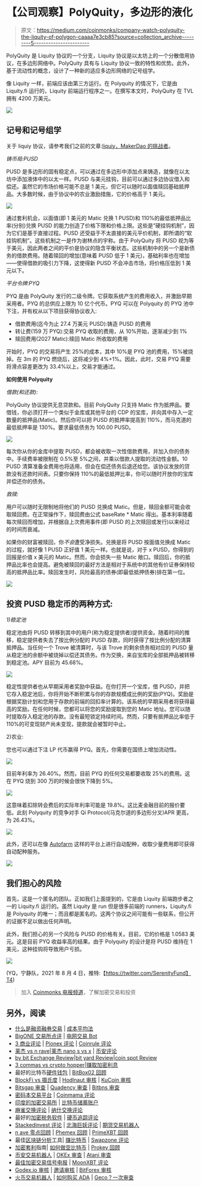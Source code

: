 # 【公司观察】PolyQuity，多边形的液化

> 原文：<https://medium.com/coinmonks/company-watch-polyquity-the-liquity-of-polygon-caaaa7e3cb85?source=collection_archive---------5----------------------->

PolyQuity 是 Liquity 协议的一个分支，Liquity 协议是以太坊上的一个分散借用协议，在多边形网络中。PolyQuity 具有与 Liquity 协议一致的特性和优势。此外，基于流动性的概念，设计了一种新的适应多边形网络的记号组学。

像 Liquity 一样，前端应该由第三方运行。在 Polyquity 的情况下，它是由 Liquity.fi 运行的，Liquity 前端运行程序之一。在撰写本文时，PolyQuity 在 TVL 拥有 4200 万美元。

![](img/540b12ca5886804c11ec126ba7fdaaef.png)

## 记号和记号组学

关于 liquiy 协议，请参考我们之前的文章:[liquiy，MakerDao 的挑战者](/coinmonks/company-watch-liquity-the-challenger-of-makerdao-db58c6b8cf1)。

*铸币局:PUSD*

PUSD 是多边形的固有稳定点，可以通过在多边形中添加点来铸造，就像在以太坊中添加液体中的以太一样。PUSD 与美元挂钩，目前可以通过多边协议借入和偿还。虽然它的市场价格可能不总是 1 美元，但它可以随时以面值赎回基础抵押品。大多数时候，由于协议中的农业激励措施，它的价格高于 1 美元。

![](img/65c95d08e6cc96b4e79b72cc01024fd4.png)

通过套利机会，以面值(即 1 美元的 Matic 兑换 1 PUSD)和 110%的最低抵押品比率(分别)兑换 PUSD 的能力创造了价格下限和价格上限。这些是“硬挂钩机制”，因为它们是基于直接过程。PUSD 还受益于不太直接的美元平价机制，即所谓的“软挂钩机制”。这些机制之一是作为谢林点的宇称。由于 PolyQuity 将 PUSD 视为等于美元，因此两者之间的平价是协议的隐含平衡状态。这些机制中的另一个是新债务的借款费用。随着赎回的增加(意味着 PUSD 低于 1 美元)，基础利率也在增加——使得借款的吸引力下降，这使得新 PUSD 不会冲击市场，将价格压低到 1 美元以下。

*平台令牌:PYQ*

PYQ 是由 PolyQuity 发行的二级令牌。它获取系统产生的费用收入，并激励早期采用者。PYQ 的总供应上限为 10 亿个代币。PYQ 可以在 Polyquity 的 PYQ 池中下注，并有权从以下项目获得协议收入:

*   借款费用(迄今为止 27.4 万美元 PUSD):铸造 PUSD 的费用
*   转让费(159 万 PYQ):交易 PYQ 收取的费用，从 10%开始，逐渐减少到 1%
*   赎回费用(2027 Matic):赎回 Matic 所收取的费用

开始时，PYQ 的交易将产生 25%的成本，其中 10%是 PYQ 池的费用，15%被烧掉。在 3m 的 PYQ 燃烧后，这将减少到 4%+1%。因此，此时，交易 PYQ 需要将滑点容差更改为 33.4%以上，交易才能通过。

**如何使用 Polyquity**

*借款(和还款):*

PolyQuity 协议提供无息贷款和。目前 PolyQuity 只支持 Matic 作为抵押品。要借钱，你必须打开一个类似于金库或其他平台的 CDP 的宝库，并向其中存入一定数量的抵押品(Matic)。然后你可以把 PUSD 的抵押率提高到 110%，而马克道的最低抵押率是 130%。要求最低债务为 100.00 PUSD。

![](img/bea5e68899118b51a3c1af3aeb271ce6.png)

每次你从你的金库中提取 PUSD，都会被收取一次性借款费用，并加入你的债务中。手续费率被限制在 0.5%至 5%之间，并乘以借款人提取的流动性金额。10 PUSD 清算准备金费用也将适用，但会在偿还债务后退还给您。该协议发放的贷款没有还款时间表。只要你保持 110%的最低抵押比率，你可以随时开放你的宝库并偿还你的债务。

*救赎:*

用户可以随时无限制地将他们的 PUSD 兑换成 Matic。但是，赎回金额可能会收取赎回费。在正常操作下，赎回费由公式 baseRate * Matic 得出。基本利率随着每次赎回而增加，并根据自上次费用事件(即 PUSD 的上次赎回或发行)以来经过的时间而衰减。

如果你的财富被赎回，你*不会*遭受净损失。兑换是将 PUSD 按面值兑换成 Matic 的过程，就好像 1 PUSD 正好值 1 美元一样。也就是说，对于 x PUSD，你得到的回报是价值 x 美元的 Matic。然而，你会损失一些 Matic 敞口。赎回后，你的抵押品比率也会提高。避免被赎回的最好方法是相对于系统中的其他有价证券保持较高的抵押品比率。赎回发生时，风险最高的债券(即最低抵押债券)排在第一位。

![](img/3b381bee6caba88d77df5e54fef743b0.png)

## 投资 PUSD 稳定币的两种方式:

*1)稳定池*

稳定池由将 PUSD 转移到其中的用户(称为稳定提供者)提供资金。随着时间的推移，稳定提供者失去了按比例分配的 PUSD 存款，同时获得了按比例分配的清算抵押品。当任何一个 Trove 被清算时，与该 Trove 的剩余债务相对应的 PUSD 量从稳定池的余额中被烧掉以偿还其债务。作为交换，来自宝库的全部抵押品被转移到稳定池。APY 目前为 45.68%。

![](img/58c58a28bf71e4804d1facf22fd982a2.png)

稳定性提供者也从早期采用者奖励中获益。在你打开一个宝库，借 PUSD，并把它存入稳定池后，你将开始不断积累与你的存款规模成比例的奖励(PYQ)。奖励是根据奖励计划和您用于存款的前端的回扣率计算的。该系统的早期采用者将获得最高的奖励。在任何时候，您都可以将您的奖励提取到您的 Matic 地址。您可以随时提取存入稳定池的存款。没有最短锁定持续时间。然而，只要有抵押品比率低于 110%的可变现财产尚未变现，提款就会被暂时中止。

2)农业:

您也可以通过下注 LP 代币赢得 PYQ。首先，你需要在国债上增加流动性。

![](img/40dcbda496f319ab4715c1dfa9f5c82d.png)

目前年利率为 26.40%。然而，目前 PYQ 的任何交易都要收取 25%的费用。这在 PYQ 烧到 300 万的时候会很快下降到 5%。

![](img/9d42e635e3d038f9a8016f8823c4f629.png)

这意味着扣除转会费后的实际年利率可能是 19.8%。这比麦金融目前的报价要低。此刻 Polyquity 的竞争对手 Qi Protocol(马克尔道的多边形分叉)APR 更高，为 26.43%。

![](img/c7e2abd5e63319487e1c80383a866eff.png)

此外，还可以在像 [Autofarm](https://autofarm.network/polygon/) 这样的平台上进行自动配种，收取少量费用即可获得自动配种服务。

![](img/2b1541f245f9d70de925dd514714bf83.png)

## 我们担心的风险

首先，这是一个匿名的团队。正如我们上面提到的，它是由 Liquity 前端跑步者之一的 Liquity.fi 运行的。虽然 Liquity 是 run 但是很多前端的 runners，Liquity.fi 是 Polyquity 的唯一；而且都是匿名的。这两个协议之间可能有一些联系，但公开的证据不足以做出任何声明。

此外，我们担心的另一个风险与 PUSD 的价格有关。目前，它的价格是 1.0583 美元。这是目前 PYQ 收益率高的结果。由于 Polyquity 的设计是将 PUSD 维持在 1 美元，这种挂钩将导致用户亏损。

![](img/d4ceb19cd8e97a9cc07dd99a34578723.png)

(YQ，宁静队，2021 年 8 月 4 日，推特:【https://twitter.com/SerenityFund】T4)

> 加入 [Coinmonks 电报频道](https://t.me/coincodecap)，了解加密交易和投资

## 另外，阅读

*   [什么是融资融券交易](https://blog.coincodecap.com/margin-trading) | [成本平均法](https://blog.coincodecap.com/dca)
*   [BigONE 交易所点评](/coinmonks/bigone-exchange-review-64705d85a1d4) | [电网交易 Bot](https://blog.coincodecap.com/grid-trading)
*   [3 商业评论](/coinmonks/3commas-review-an-excellent-crypto-trading-bot-2020-1313a58bec92) | [Pionex 评论](/coinmonks/pionex-review-exchange-with-crypto-trading-bot-1e459d0191ea) | [Coinrule 评论](/coinmonks/coinrule-review-2021-a-beginner-friendly-crypto-trading-bot-daf0504848ba)
*   [莱杰 vs n rave](/coinmonks/ledger-vs-ngrave-zero-7e40f0c1d694)|[莱杰 nano s vs x](/coinmonks/ledger-nano-s-vs-x-battery-hardware-price-storage-59a6663fe3b0) | [币安评论](/coinmonks/binance-review-ee10d3bf3b6e)
*   [by bit Exchange Review](/coinmonks/bybit-exchange-review-dbd570019b71)|[bit yard Review](https://blog.coincodecap.com/bityard-reivew)|[coin spot Review](https://blog.coincodecap.com/coinspot-review)
*   [3 commas vs crypto hopper](/coinmonks/3commas-vs-pionex-vs-cryptohopper-best-crypto-bot-6a98d2baa203)|[赚取加密利息](/coinmonks/earn-crypto-interest-b10b810fdda3)
*   最好的比特币[硬件钱包](https://blog.coincodecap.com/best-hardware-wallet-bitcoin) | [BitBox02 回顾](/coinmonks/bitbox02-review-your-swiss-bitcoin-hardware-wallet-c36c88fff29)
*   [BlockFi vs 摄氏度](/coinmonks/blockfi-vs-celsius-vs-hodlnaut-8a1cc8c26630) | [Hodlnaut 审核](/coinmonks/hodlnaut-review-best-way-to-hodl-is-to-earn-interest-on-your-bitcoin-6658a8c19edf) | [KuCoin 审核](https://blog.coincodecap.com/kucoin-review)
*   [Bitsgap 审查](/coinmonks/bitsgap-review-a-crypto-trading-bot-that-makes-easy-money-a5d88a336df2) | [Quadency 审查](/coinmonks/quadency-review-a-crypto-trading-automation-platform-3068eaa374e1) | [Bitbns 审查](/coinmonks/bitbns-review-38256a07e161)
*   [密码本交易平台](/coinmonks/top-10-crypto-copy-trading-platforms-for-beginners-d0c37c7d698c) | [Coinmama 评论](/coinmonks/coinmama-review-ace5641bde6e)
*   [印度的加密交易所](/coinmonks/bitcoin-exchange-in-india-7f1fe79715c9) | [比特币储蓄账户](/coinmonks/bitcoin-savings-account-e65b13f92451)
*   [麻雀交换评论](https://blog.coincodecap.com/sparrow-exchange-review) | [纳什交换评论](https://blog.coincodecap.com/nash-exchange-review)
*   最好的[加密税务软件](/coinmonks/best-crypto-tax-tool-for-my-money-72d4b430816b) | [硬币追踪评论](/coinmonks/cointracking-review-a-reliable-cryptocurrency-tax-software-5114e3eb5737)
*   [Stackedinvest 评论](https://blog.coincodecap.com/stackedinvest-review) | [北海巨妖评论](/coinmonks/kraken-review-6165fc1056ac) | [期货交易机器人](/coinmonks/futures-trading-bots-5a282ccee3f5)
*   [n ave 零点回顾](/coinmonks/ngrave-zero-review-c465cf8307fc) | [Phemex 回顾](/coinmonks/phemex-review-4cfba0b49e28) | [PrimeXBT 回顾](/coinmonks/primexbt-review-88e0815be858)
*   最佳[区块链分析](https://bitquery.io/blog/best-blockchain-analysis-tools-and-software)工具| [赚比特币](/coinmonks/earn-bitcoin-6e8bd3c592d9) | [Swapzone 评论](/coinmonks/swapzone-review-crypto-exchange-data-aggregator-e0ad78e55ed7)
*   [加密套利](/coinmonks/crypto-arbitrage-guide-how-to-make-money-as-a-beginner-62bfe5c868f6)指南| [如何做空比特币](/coinmonks/how-to-short-bitcoin-568a2d0b4ae5) | [Prokey 回顾](/coinmonks/prokey-review-26611173c13c)
*   [币安交易机器人](/coinmonks/binance-trading-bots-d0d57bb62c4c) | [OKEx 审查](/coinmonks/okex-review-6b369304110f) | [Atani 审查](https://blog.coincodecap.com/atani-review)
*   [最佳加密交易信号电报](/coinmonks/best-crypto-signals-telegram-5785cdbc4b2b) | [MoonXBT 评论](/coinmonks/moonxbt-review-6e4ab26d037)
*   [Godex.io 审核](/coinmonks/godex-io-review-7366086519fb) | [邀请审核](/coinmonks/invity-review-70f3030c0502) | [BitForex 审核](https://blog.coincodecap.com/bitforex-review)
*   [火币交易机器人](https://blog.coincodecap.com/huobi-trading-bot) | [如何购买 ADA](https://blog.coincodecap.com/buy-ada-cardano) | [Geco？一次审查](https://blog.coincodecap.com/geco-one-review)